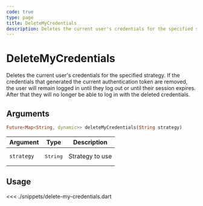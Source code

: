 ```yaml
---
code: true
type: page
title: DeleteMyCredentials
description: Deletes the current user's credentials for the specified strategy.
---
```


# DeleteMyCredentials

Deletes the current user's credentials for the specified strategy. If the credentials that generated the current authentication token are removed, the user will remain logged in until they log out or until their session expires. After that they will no longer be able to log in with the deleted credentials.

## Arguments

```dart
Future<Map<String, dynamic>> deleteMyCredentials(String strategy)
```

| Argument   | Type              | Description     |
|------------|-------------------|-----------------|
| `strategy` | <pre>String</pre> | Strategy to use |

## Usage

<<< ./snippets/delete-my-credentials.dart
